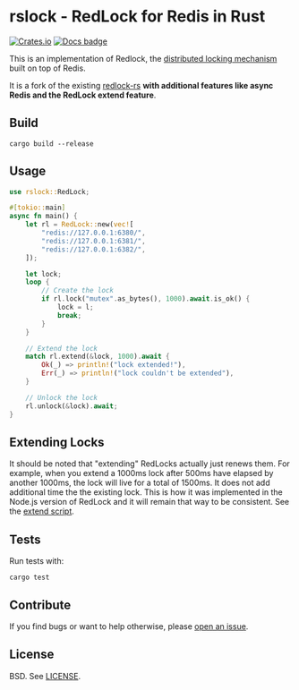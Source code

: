 # rslock - RedLock for Redis in Rust

[![Crates.io](https://img.shields.io/crates/v/rslock)][crates.io]
[![Docs badge]][docs.rs]

This is an implementation of Redlock, the [distributed locking mechanism][distlock] built on top of Redis.

It is a fork of the existing [redlock-rs](https://github.com/badboy/redlock-rs) **with additional features like async Redis and the RedLock extend feature**.

## Build

```
cargo build --release
```

## Usage

```rust
use rslock::RedLock;

#[tokio::main]
async fn main() {
    let rl = RedLock::new(vec![
        "redis://127.0.0.1:6380/",
        "redis://127.0.0.1:6381/",
        "redis://127.0.0.1:6382/",
    ]);

    let lock;
    loop {
        // Create the lock
        if rl.lock("mutex".as_bytes(), 1000).await.is_ok() {
            lock = l;
            break;
        }
    }

    // Extend the lock
    match rl.extend(&lock, 1000).await {
        Ok(_) => println!("lock extended!"),
        Err(_) => println!("lock couldn't be extended"),
    }

    // Unlock the lock
    rl.unlock(&lock).await;
}
```

## Extending Locks

It should be noted that "extending" RedLocks actually just renews them. For example, when you extend a 1000ms lock after 500ms have elapsed by another 1000ms, the lock will live for a total of 1500ms. It does not add additional time the the existing lock. This is how it was implemented in the Node.js version of RedLock and it will remain that way to be consistent. See the [extend script](https://github.com/hexcowboy/rslock/blob/main/src/redlock.rs#L22-L30).

## Tests

Run tests with:

```
cargo test
```

## Contribute

If you find bugs or want to help otherwise, please [open an issue](https://github.com/rsecob/redlock-async-rs/issues).

## License

BSD. See [LICENSE](LICENSE).

[distlock]: http://redis.io/topics/distlock
[docs badge]: https://img.shields.io/badge/docs.rs-rustdoc-green
[crates.io]: https://crates.io/crates/rslock
[docs.rs]: https://docs.rs/rslock/

